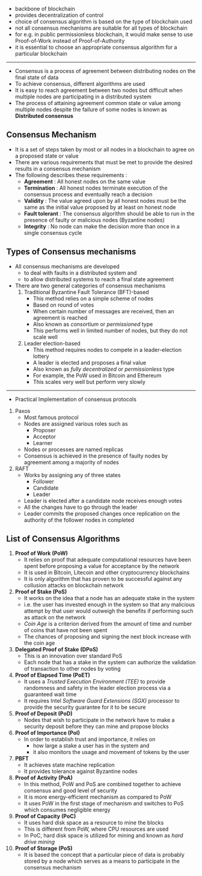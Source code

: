 - backbone of blockchain
- provides decentralization of control
- choice of consensus algorithm is based on the type of blockchain used
- not all consensus mechanisms are suitable for all types of blockchain
- for e.g. in public permissionless blockchain, it would make sense to use Proof-of-Work instead of Proof-of-Authority
- it is essential to choose an appropriate consensus algorithm for a particular blockchain
---
- Consensus is a process of agreement between distributing nodes on the final state of data
- To achieve consensus, different algorithms are used
- It is easy to reach agreement between two nodes but difficult when multiple nodes are participating in a distributed system
- The process of attaining agreement common state or value among multiple nodes despite the failure of some nodes is known as **Distributed consensus**

## Consensus Mechanism

- It is a set of steps taken by most or all nodes in a blockchain to agree on a proposed state or value
- There are various requirements that must be met to provide the desired results in a consensus mechanism
- The following describes these requirements :
	- **Agreement** : All honest nodes on the same value
	- **Termination** : All honest nodes terminate execution of the consensus process and eventually reach a decision
	- **Validity** : The value agreed upon by all honest nodes must be the same as the initial value proposed by at least on honest node
	- **Fault tolerant** : The consensus algorithm should be able to run in the presence of faulty or malicious nodes (Byzantine nodes)
	- **Integrity** : No node can make the decision more than once in a single consensus cycle

## Types of Consensus mechanisms

- All consensus mechanisms are developed
	- to deal with faults in a distributed system and 
	- to allow distributed systems to reach a final state agreement
- There are two general categories of consensus mechanisms
	1. Traditional Byzantine Fault Tolerance (BFT)-based
		- This method relies on a simple scheme of nodes
		- Based on round of votes
		- When certain number of messages are received, then an agreement is reached
		- Also known as *consortium* or *permissioned* type
		- This performs well in limited number of nodes, but they do not scale well
	2. Leader election-based
		- This method requires nodes to compete in a leader-election lottery
		- A leader is elected and proposes a final value
		- Also known as *fully decentralized* or *permissionless* type
		- For example, the PoW used in Bitcoin and Ethereum
		- This scales very well but perform very slowly
---
- Practical Implementation of consensus protocols
1. Paxos
	- Most famous protocol
	- Nodes are assigned various roles such as
		- Proposer
		- Acceptor
		- Learner
	- Nodes or processes are named replicas
	- Consensus is achieved in the presence of faulty nodes by agreement among a majority of nodes
1. RAFT
	- Works by assigning any of three states
		- Follower
		- Candidate
		- Leader
	- Leader is elected after a candidate node receives enough votes
	- All the changes have to go through the leader
	- Leader commits the proposed changes once replication on the authority of the follower nodes in completed

## List of Consensus Algorithms

1. **Proof of Work (PoW)**
	- It relies on proof that adequate computational resources have been spent before proposing a value for acceptance by the network
	- It is used in Bitcoin, Litecoin and other cryptocurrency blockchains
	- It is only algorithm that has proven to be  successful against any collusion attacks on blockchain network
2. **Proof of Stake (PoS)**
	- It works on the idea that a node has an adequate stake in the system
	- i.e. the user has invested enough in the system so that any malicious attempt by that user would outweigh the benefits if performing such as attack on the network
	- *Coin Age* is a criterion derived from the amount of time and number of coins that have not been spent 
	- The chances of proposing and signing the next block increase with the coin age
3. **Delegated Proof of Stake (DPoS)**
	- This is an innovation over standard PoS
	- Each node that has a stake in the system can authorize the validation of transaction to other nodes by voting
4. **Proof of Elapsed Time (PoET)**
	- It uses a *Trusted Execution Environment (TEE)* to provide randomness and safety in the leader election process via a guaranteed wait time
	- It requires Intel *Software Guard Extensions (SGX)* processor to provide the security guarantee for it to be secure
5. **Proof of Deposit (PoD)**
	- Nodes that wish to participate in the network have to make a security deposit before they can mine and propose blocks
6. **Proof of Importance (PoI)**
	- In order to establish trust and importance, it relies on
		- how large a stake a user has in the system and
		- it also monitors the usage and movement of tokens by the user 
7. **PBFT**
	- It achieves state machine replication
	- It provides tolerance against Byzantine nodes
8. **Proof of Activity (PoA)**
	- In this method, PoW and PoS are combined together to achieve consensus and good level of security
	- It is more energy-efficient mechanism as compared to PoW
	- It uses PoW in the first stage of mechanism and switches to PoS which consumes negligible energy
9. **Proof of Capacity (PoC)**
	- It uses hard disk space as a resource to mine the blocks
	- This is different from PoW, where CPU resources are used
	- In PoC, hard disk space is utilized for mining and known as *hard drive mining*
10. **Proof of Storage (PoS)**
	- It is based the concept that a particular piece of data is probably stored by a node which serves as a means to participate in the consensus mechanism